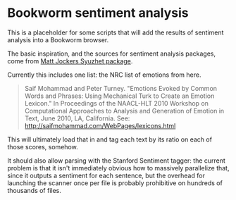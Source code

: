 Bookworm sentiment analysis
===========================


This is a placeholder for some scripts that will add the results of sentiment analysis into a Bookworm browser.

The basic inspiration, and the sources for sentiment analysis packages, come from [Matt Jockers Syuzhet package](https://github.com/mjockers/syuzhet). 


Currently this includes one list: the NRC list of emotions from here.

> Saif Mohammad and Peter Turney.  "Emotions Evoked by Common Words and Phrases: Using Mechanical Turk to Create an Emotion Lexicon." In Proceedings of the NAACL-HLT 2010 Workshop on Computational Approaches to Analysis and Generation of Emotion in Text, June 2010, LA, California.  See: http://saifmohammad.com/WebPages/lexicons.html

This will ultimately load that in and tag each text by its ratio on each of those scores, somehow.

It should also allow parsing with the Stanford Sentiment tagger: the current problem is that it isn't immediately obvious how to massively parallelize that, since it outputs a sentiment for each sentence, but the overhead for launching the scanner once per file is probably prohibitive on hundreds of thousands of files.
